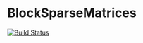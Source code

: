 # BlockSparseMatrices

[![Build Status](https://travis-ci.org/KristofferC/BlockSparseMatrices.jl.svg?branch=master)](https://travis-ci.org/KristofferC/BlockSparseMatrices.jl)
